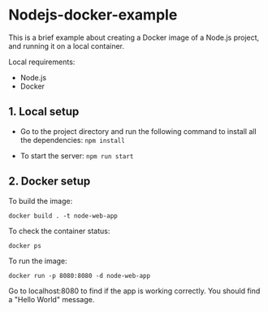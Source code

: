 # Nodejs-docker-example

This is a brief example about creating a Docker image of a Node.js project, and running it on a local container.

Local requirements:
- Node.js
- Docker


## 1. Local setup

- Go to the project directory and run the following command to install all the dependencies: `npm install`

- To start the server: `npm run start`


## 2. Docker setup

To build the image:

`docker build . -t node-web-app`

To check the container status:

`docker ps`

To run the image:

`docker run -p 8080:8080 -d node-web-app`

Go to localhost:8080 to find if the app is working correctly. You should find a "Hello World" message.


